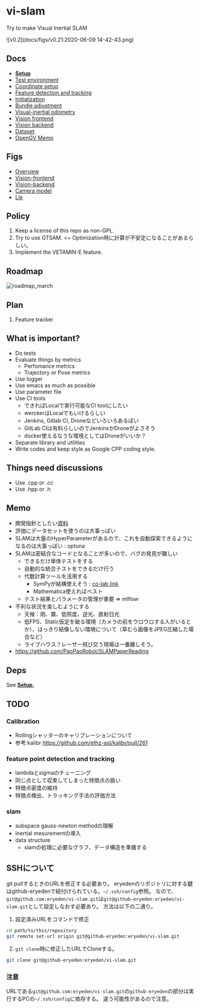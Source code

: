 # vi-slam
Try to make Visual Inertial SLAM

![v0.2](docs/figs/v0.21:2020-06-09 14-42-43.png)

## Docs
- [__Setup__](docs/setup.md)
- [Test environment](docs/about_test.md)
- [Coordinate setup](docs/coordinate_setup.md)
- [Feature detection and tracking](docs/feature_extructor.md)
- [Initialization](docs/initialization.md)
- [Bundle adjustment](docs/ba.md)
- [Visual-inertial odometry](docs/vi-slam.md)
- [Vision frontend](docs/vision-frontend.md)
- [Vision backend](docs/vision-backend.md)
- [Dataset](docs/dataset.md)
- [OpenGV Memo](docs/opengv_memo.md)


## Figs
- [Overview](https://www.draw.io/#Heryeden%2Fvi-slam%2Fmaster%2Fdocs%2Fvislam.drawio)
- [Vision-frontend](https://app.diagrams.net/#Heryeden%2Fvi-slam%2Fmaster%2Fdocs%2FVSLAM-Fontend.drawio)
- [Vision-backend](https://www.draw.io/#Heryeden%2Fvi-slam%2Fmaster%2Fdocs%2Ffigs%2FVisionBackend.drawio)
- [Camera model](https://www.draw.io/#Heryeden%2Fvi-slam%2Fmaster%2Fdocs%2Ffigs%2FCameraModel.drawio)
- [Lie](https://app.diagrams.net/#Heryeden%2Fvi-slam%2Fmaster%2Fdocs%2Ffigs%2Flie.drawio)


## Policy
1. Keep a license of this repo as non-GPL.
2. Try to use GTSAM. <= Optimization時に計算が不安定になることがあるらしい。
3. Implement the VETAMIN-E feature.

## Roadmap
![roadmap_march](docs/figs/vislam_development_roadmap.png)

## Plan
1. Feature tracker

## What is important?
- Do tests
- Evaluate things by metrics
  - Perfomance metrics
  - Trajectory or Pose metrics
- Use logger
- Use emacs as much as possible
- Use parameter file
- Use CI tools
    - できればLocalで実行可能なCI toolにしたい
    - werckerはLocalでもいけるらしい
    - Jenkins, Gitlab CI, Droneなどいろいろあるぽい
    - GitLab CIは有料らしいのでJenkinsかDroneがよさそう
    - docker使えるなうな環境としてはDroneがいいか？
- Separate library and utilities
- Write codes and keep style as Google CPP coding style.

## Things need discussions
- Use .cpp or .cc
- Use .hpp or .h

## Memo
- 開発指針としたい[資料](docs/problemsandsolutionsforslamdevelopment-191215161142.pdf)
- 評価にデータセットを使うのは大事っぽい
- SLAMは大量のHyperParameterがあるので、これを自動探索できるようになるのは大事っぽい : optuna
- SLAMは密結合なコードとなることが多いので、バグの発見が難しい
  - できるだけ単体テストをする
  - 自動的な統合テストをできるだけ行う
  - 代数計算ツールを活用する
    - SymPyが結構使えそう : [co-lab link](https://colab.research.google.com/drive/1wflhGRVzdlosxHsC63HX2WvXrCG-b8p0)
    - Mathematica使えればベスト
  - テスト結果とパラメータの管理が重要 => mlflow
- 不利な状況を楽しむようにする
  - 天候：雨、霧、低照度、逆光、直射日光
  - 低FPS、Static仮定を破る環境（カメラの前をウロウロする人がいるとか）、はっきり結像しない環境について（草むら画像をJPEG圧縮した場合など）
  - ライブハウス？レーザー飛び交う現場は一番難しそう。
- https://github.com/PaoPaoRobot/SLAMPaperReading


## Deps
See [__Setup__.](docs/setup.md)


## TODO
### Calibration
- Rollingシャッターのキャリブレーションについて
- 参考:kalibr https://github.com/ethz-asl/kalibr/pull/261
### feature point detection and tracking
- lambdaとsigmaのチューニング
- 同じ点として収束してしまった特徴点の扱い
- 特徴点密度の維持
- 特徴点検出、トラッキング手法の評価方法
### slam
- subspace gauss-newton methodの理解
- Inertial mesurementの導入
- data structure
  - slamの処理に必要なグラフ、データ構造を準備する

## SSHについて
git pullするときのURLを修正する必要あり。
eryedenのリポジトリに対する鍵はgithub-eryedenで紐付けられている。`~/.ssh/config`参照。
なので、`git@github.com:eryeden/vi-slam.git`は`git@github-eryeden:eryeden/vi-slam.git`として設定しなおす必要あり。
方法は以下の二通り。
1. 設定済みURLをコマンドで修正
``` bash
cd path/to/this/repository
git remote set-url origin git@github-eryeden:eryeden/vi-slam.git
```
2. `git clone`時に修正したURLでCloneする。
``` bash
git clone git@github-eryeden:eryeden/vi-slam.git
```

### 注意
URLである`git@github.com:eryeden/vi-slam.git`の`github-eryeden`の部分は実行するPCの`~/.ssh/config`に依存する。
違う可能性があるので注意。

